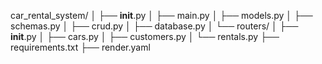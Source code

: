 car_rental_system/
│   ├── __init__.py
│   ├── main.py
│   ├── models.py
│   ├── schemas.py
│   ├── crud.py
│   ├── database.py
│   └── routers/
│       ├── __init__.py
│       ├── cars.py
│       ├── customers.py
│       └── rentals.py
├── requirements.txt
├── render.yaml
